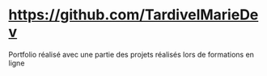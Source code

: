 # https://github.com/TardivelMarieDev
Portfolio réalisé avec une partie des projets réalisés lors de formations en ligne
